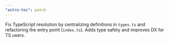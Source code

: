 ```yaml
---
"astro-toc": patch
---
```


Fix TypeScript resolution by centralizing definitions in `types.ts` and refactoring the entry point (`index.ts`). Adds type safety and improves DX for TS users.
